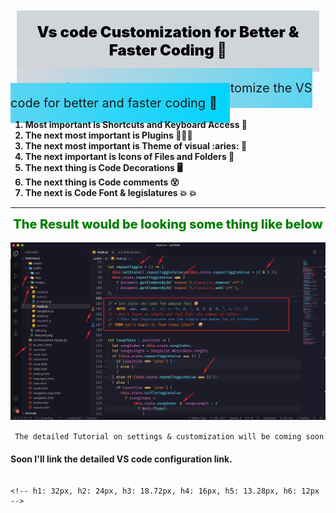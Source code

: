 <p style="background-color:#d1d5da; margin:10px;padding:20px;color:black;font-size:24px;font-weight:900;text-align:center">Vs code Customization for Better & Faster Coding 💯</p>

<span style="background: rgb(2,0,36);
background: linear-gradient(90deg, rgba(2,0,36,1) 0%, rgba(214,214,222,1) 0%, rgba(0,212,255,1) 100%);margin:10px;padding:20px;font-size:20px;font-weight:400;left:10px;right:10px">A Brief Introduction on how to customize the VS code for better and faster coding 🤩
</span>

<section>
    <ol style="font-weight:700">
        <li> Most important is Shortcuts and Keyboard Access 💯</li>
        <li>The next most important is Plugins 🥇🥇🥇</li>
        <li>The next most important is Theme of visual :aries: 🤤</li>
        <li>The next important is Icons of Files and Folders 📁</li>
        <li>The next thing is Code Decorations 🖥️</li>
        <li>The next thing is Code comments 😵</li>
        <li>The next is Code Font & legislatures 💥 💥</li>
    </ol>
</section>

<!--  The Result would be looking some thing like below -->

---

<div style="text-align:center;font-weight:800;font-size:20px;color:green">The Result would be looking some thing like below </div>
<br />

<img src="../Content/Screens/full VS code SS.png" alt="Getting Started" />

` The detailed Tutorial on settings & customization will be coming soon`

#### Soon I'll link the detailed VS code configuration link.

```

<!-- h1: 32px, h2: 24px, h3: 18.72px, h4: 16px, h5: 13.28px, h6: 12px -->
```

